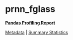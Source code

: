 # prnn_fglass

[**Pandas Profiling Report**](https://epistasislab.github.io/penn-ml-benchmarks/profile/prnn_fglass.html)

[Metadata](metadata.yaml) | [Summary Statistics](summary_stats.tsv)
